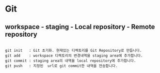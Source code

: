 # Git

workspace - staging - Local repository -  Remote repository
---



~~~

git init   : Git 초기화. 현재있는 디렉토리를 Git Repository로 만듭니다.
git add    : workspace 디렉토리의 변경내역을 staging area에 추가합니다.
git commit : staging area의 내역을 local repository에 추가합니다. 
git push   : 지정된  url로 git commit한 내역을 전송합니다.

~~~
